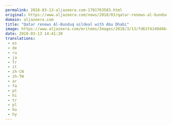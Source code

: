 ```yaml
---
permalink: 2018-03-13-aljazeera.com-1781763583.html
original: https://www.aljazeera.com/news/2018/03/qatar-renews-al-bunduq-oildeal-abu-dhabi-180313112948433.html
domain: aljazeera.com
title: "Qatar renews Al-Bunduq oildeal with Abu Dhabi"
image: https://www.aljazeera.com/mritems/Images/2018/3/13/fd61f4140d46425694d59d8e836045aa_18.jpg
date: 2018-03-13 14:41:20
translations: 
 - es
 - de
 - ru
 - ja
 - fr
 - it
 - zh-CN
 - zh-TW
 - ar
 - fa
 - pt
 - hi
 - tr
 - pl
 - ko
 - hy
---
```


